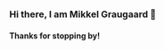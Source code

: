 ### Hi there, I am Mikkel Graugaard 👋  
#### Thanks for stopping by!

<!--
**MikkelGraugaard/MikkelGraugaard** is a ✨ _special_ ✨ repository because its `README.md` (this file) appears on your GitHub profile.


- 🔭 I’m currently working on a predictive model of the stockmarket 
- 🌱 I’m currently learning to use GitHub
- 👯 I’m looking to collaborate on ...
- 🤔 I’m looking for help with ...
- 💬 Ask me about statistics or Excel in genereal
- 📫 How to reach me: [Linkedin](https://www.linkedin.com/in/mikkel-nymark-graugaard-b50aa3127/)
- ⚡ Fun fact: Love beng active
-->
